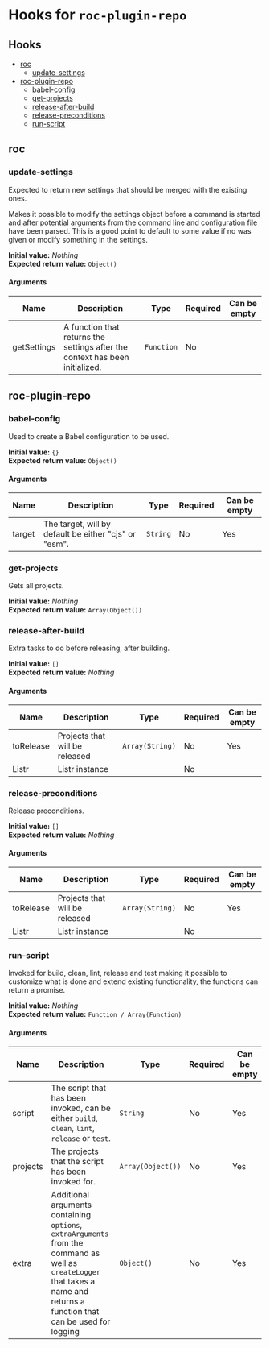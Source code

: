 # Hooks for `roc-plugin-repo`

## Hooks
* [roc](#roc)
  * [update-settings](#update-settings)
* [roc-plugin-repo](#roc-plugin-repo)
  * [babel-config](#babel-config)
  * [get-projects](#get-projects)
  * [release-after-build](#release-after-build)
  * [release-preconditions](#release-preconditions)
  * [run-script](#run-script)

## roc

### update-settings

Expected to return new settings that should be merged with the existing ones.

Makes it possible to modify the settings object before a command is started and after potential arguments from the command line and configuration file have been parsed. This is a good point to default to some value if no was given or modify something in the settings.

__Initial value:__ _Nothing_  
__Expected return value:__ `Object()`

#### Arguments

| Name        | Description                                                                  | Type       | Required | Can be empty |
| ----------- | ---------------------------------------------------------------------------- | ---------- | -------- | ------------ |
| getSettings | A function that returns the settings after the context has been initialized. | `Function` | No       |              |

## roc-plugin-repo

### babel-config

Used to create a Babel configuration to be used.

__Initial value:__ `{}`  
__Expected return value:__ `Object()`

#### Arguments

| Name   | Description                                           | Type     | Required | Can be empty |
| ------ | ----------------------------------------------------- | -------- | -------- | ------------ |
| target | The target, will by default be either "cjs" or "esm". | `String` | No       | Yes          |

### get-projects

Gets all projects.

__Initial value:__ _Nothing_  
__Expected return value:__ `Array(Object())`

### release-after-build

Extra tasks to do before releasing, after building.

__Initial value:__ `[]`  
__Expected return value:__ _Nothing_

#### Arguments

| Name      | Description                    | Type            | Required | Can be empty |
| --------- | ------------------------------ | --------------- | -------- | ------------ |
| toRelease | Projects that will be released | `Array(String)` | No       | Yes          |
| Listr     | Listr instance                 |                 | No       |              |

### release-preconditions

Release preconditions.

__Initial value:__ `[]`  
__Expected return value:__ _Nothing_

#### Arguments

| Name      | Description                    | Type            | Required | Can be empty |
| --------- | ------------------------------ | --------------- | -------- | ------------ |
| toRelease | Projects that will be released | `Array(String)` | No       | Yes          |
| Listr     | Listr instance                 |                 | No       |              |

### run-script

Invoked for build, clean, lint, release and test making it possible to customize what is done and extend existing functionality, the functions can return a promise.

__Initial value:__ _Nothing_  
__Expected return value:__ `Function / Array(Function)`

#### Arguments

| Name     | Description                                                                                                                                                                  | Type              | Required | Can be empty |
| -------- | ---------------------------------------------------------------------------------------------------------------------------------------------------------------------------- | ----------------- | -------- | ------------ |
| script   | The script that has been invoked, can be either `build`, `clean`, `lint`, `release` or `test`.                                                                               | `String`          | No       | Yes          |
| projects | The projects that the script has been invoked for.                                                                                                                           | `Array(Object())` | No       | Yes          |
| extra    | Additional arguments containing `options`, `extraArguments` from the command as well as `createLogger` that takes a name and returns a function that can be used for logging | `Object()`        | No       | Yes          |
